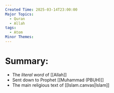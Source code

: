 ```yaml
---
Created Time: 2025-03-14T23:00:00
Major Topics:
  - Quran
  - Allah
tags:
  - Atom
Minor Themes:
---
```

# Summary:
- The *literal word* of [[Allah]]
- Sent down to Prophet [[Muhammad (PBUH)]]
- The main religious text of [[Islam.canvas|Islam]]